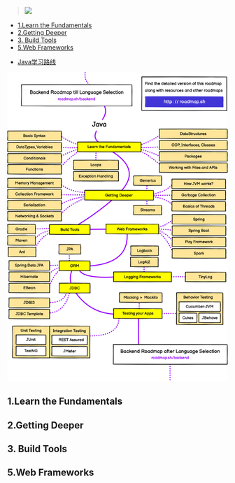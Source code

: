 
>  ![](https://img.shields.io/badge/Java-Learn-green)

- [1.Learn the Fundamentals](#1learn-the-fundamentals)
- [2.Getting Deeper](#2getting-deeper)
- [3. Build Tools](#3-build-tools)
- [5.Web Frameworks](#5web-frameworks)


* [Java学习路线](https://roadmap.sh/java)


![](Doc/Image/java.png)



## 1.Learn the Fundamentals



## 2.Getting Deeper


## 3. Build Tools


## 5.Web Frameworks

